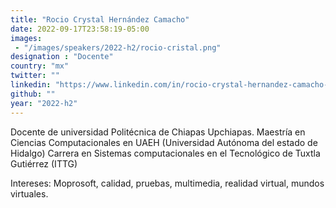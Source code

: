 ```yaml
---
title: "Rocio Crystal Hernández Camacho"
date: 2022-09-17T23:58:19-05:00
images: 
 - "/images/speakers/2022-h2/rocio-cristal.png"
designation : "Docente"
country: "mx"
twitter: ""
linkedin: "https://www.linkedin.com/in/rocio-crystal-hernandez-camacho-2556158b"
github: ""
year: "2022-h2"
---
```


Docente de universidad Politécnica de Chiapas Upchiapas.
Maestría en Ciencias Computacionales en UAEH (Universidad Autónoma del estado de Hidalgo)
Carrera en Sistemas computacionales en el Tecnológico de Tuxtla Gutiérrez (ITTG)

Intereses: 
Moprosoft, calidad, pruebas, multimedia, realidad virtual, mundos virtuales.